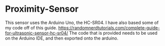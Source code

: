 # Proximity-Sensor
This sensor uses the Arduino Uno, the HC-SR04. I have also based some of my code off of this guide.
https://randomnerdtutorials.com/complete-guide-for-ultrasonic-sensor-hc-sr04/
The code that is provided needs to be used on the Arduino IDE, and then exported onto the arduino.
